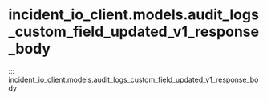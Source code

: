 # incident_io_client.models.audit_logs_custom_field_updated_v1_response_body

::: incident_io_client.models.audit_logs_custom_field_updated_v1_response_body
